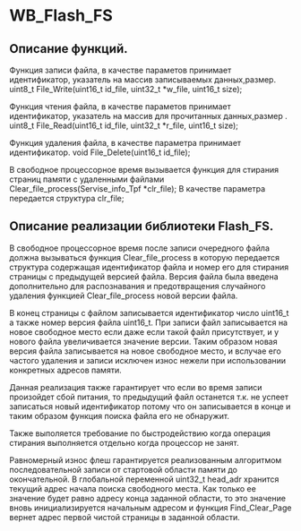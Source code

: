 # WB_Flash_FS


## Описание функций.

Функция записи файла, в качестве параметов принимает идентификатор, указатель на массив записываемых данных,размер.
uint8_t File_Write(uint16_t id_file, uint32_t *w_file, uint16_t size);

Функция чтения файла, в качестве параметов принимает идентификатор, указатель на массив для прочитанных данных,размер .
uint8_t File_Read(uint16_t id_file, uint32_t *r_file, uint16_t size);

Функция удаления файла, в качестве параметра принимает идентификатор.
void File_Delete(uint16_t id_file);

В свободное процессорное время вызывается функция для стирания страниц памяти с удаленными файлами
Clear_file_process(Servise_info_Tpf *clr_file); В качестве параметра передается структура clr_file;

## Описание реализации библиотеки Flash_FS.

В свободное процессорное время после записи очередного файла должна вызываться функция Clear_file_process 
в которую передается структура содержащая идентификатор файла и номер его  для стирания страницы с предыдущей версией файла. 
Версия файла была введена дополнительно для распознавания и предотвращения случайного удаления функцией Clear_file_process новой  версии файла.

В конец страницы с файлом записывается идентификатор  число uint16_t а также номер версия файла uint16_t.
При записи файл записывается на новое свободное место если даже если такой файл присутствует, и у нового файла увеличивается значение версии.
Таким образом новая версия файла записывается на новое свободное место, и вслучае его частого удаления и записи исключен износ нежели при использовании
конкретных адресов памяти.

Данная реализация также гарантирует что если во время записи произойдет сбой питания, то предыдущий файл останется т.к. 
не успеет записаться новый идентификатор потому что он записывается в конце и таким образом функция поиска файла его не обнаружит.

Также выполяется требование по быстродействию когда операция стирания  выполняется отдельно когда процессор не занят.


Равномерный износ флеш гарантируется реализованным алгоритмом последовательной записи от стартовой области памяти до окончательной. 
В глобальной переменной uint32_t head_adr хранится текущий адрес начала поиска свободного места. 
Как только ее значение будет равно адресу конца заданной области,
то это значение вновь инициализируется начальным адресом и функция Find_Clear_Page вернет адрес первой чистой страницы в заданной области.

